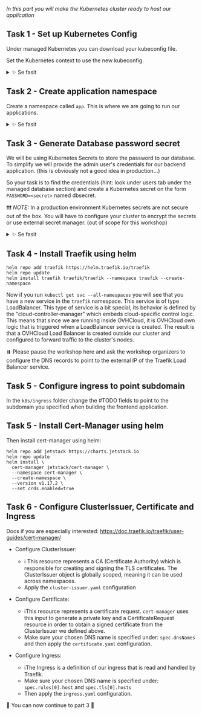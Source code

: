 *In this part you will make the Kubernetes cluster ready to host our application*

## Task 1 - Set up Kubernetes Config

Under managed Kubernetes you can download your kubeconfig file. 

Set the Kubernetes context to use the new kubeconfig.

<details>
  <summary>✨ Se fasit</summary>

To use it you can run: `export KUBECONFIG=<path to kubeconfig file>`

NOTE: This config will only be applied to the current terminal session!

</details>

## Task 2 - Create application namespace

Create a namespace called `app`. This is where we are going to run our applications.

<details>
  <summary>✨ Se fasit</summary>

```bash
kubectl create namespace app
```

</details>

## Task 3 - Generate Database password secret

We will be using Kubernetes Secrets to store the password to our database. To simplify we will provide the admin user's credentials for our backend application. (this is obviously not a good idea in production...)

So your task is to find the credentials (hint: look under users tab under the managed database section) and create a Kubernetes secret on the form `PASSWORD=<secret>` named dbsecret.

❗❗❗️ _NOTE:_ In a production environment Kubernetes secrets are not secure out of the box. You will have to configure your cluster to encrypt the secrets or use external secret manager. (out of scope for this workshop)


<details>
  <summary>✨ Se fasit</summary>

```bash
kubectl create secret generic dbsecret --from-literal=PASSWORD=<secret> --namespace=app
```

</details>

## Task 4 - Install Traefik using helm 

```shell
helm repo add traefik https://helm.traefik.io/traefik
helm repo update
helm install traefik traefik/traefik --namespace traefik --create-namespace
```

Now if you run `kubectl get svc --all-namespaces` you will see that you have a new service in the `traefik` namespace. This service is of type LoadBalancer. This type of service is a bit special, its behavior is defined by the "cloud-controller-manager" which embeds cloud-specific control logic. This means that since we are running inside OVHCloud, it is OVHCloud own logic that is triggered when a LoadBalancer service is created. The result is that a OVHCloud Load Balancer is created outside our cluster and configured to forward traffic to the cluster's nodes.

⏸️ Please pause the workshop here and ask the workshop organizers to configure the DNS records to point to the external IP of the Traefik Load Balancer service.

## Task 5 - Configure ingress to point subdomain

In the `k8s/ingress` folder change the #TODO fields to point to the subdomain you specified when building the frontend application.

## Task 5 - Install Cert-Manager using helm 

Then install cert-manager using helm:

```shell
helm repo add jetstack https://charts.jetstack.io
helm repo update
helm install \
  cert-manager jetstack/cert-manager \
  --namespace cert-manager \
  --create-namespace \
  --version v1.17.2 \
  --set crds.enabled=true
```

## Task 6 - Configure ClusterIssuer, Certificate and Ingress

Docs if you are especially interested: https://doc.traefik.io/traefik/user-guides/cert-manager/

- Configure ClusterIssuer:
    - ℹ️ This resource represents a CA (Certificate Authority) which is responsible for creating and signing the TLS certificates. The ClusterIssuer object is globally scoped, meaning it can be used across namespaces.
    - Apply the `cluster-issuer.yaml` configuration

- Configure Certificate:
    - ℹ️This resource represents a certificate request. `cert-manager` uses this input to generate a private key and a CertificateRequest resource in order to obtain a signed certificate from the ClusterIssuer we defined above.
    - Make sure your chosen DNS name is specified under: `spec.dnsNames` and then apply the `certificate.yaml` configuration.

- Configure Ingress:
    - ℹ️The Ingress is a definition of our ingress that is read and handled by Traefik.
    - Make sure your chosen DNS name is specified under: `spec.rules[0].host` and `spec.tls[0].hosts`
    - Then apply the `ingress.yaml` configuration.

🚀 You can now continue to part 3 🚀 
